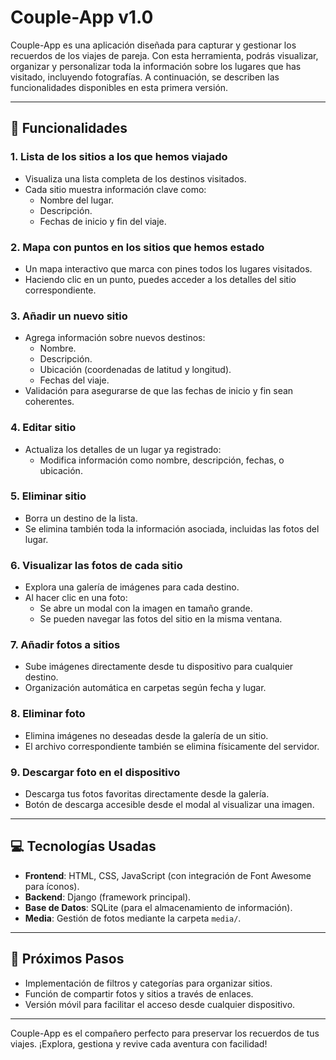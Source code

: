 # Couple-App v1.0

Couple-App es una aplicación diseñada para capturar y gestionar los recuerdos de los viajes de pareja. Con esta herramienta, podrás visualizar, organizar y personalizar toda la información sobre los lugares que has visitado, incluyendo fotografías. A continuación, se describen las funcionalidades disponibles en esta primera versión.

---

## 🚀 Funcionalidades

### 1. Lista de los sitios a los que hemos viajado
- Visualiza una lista completa de los destinos visitados.
- Cada sitio muestra información clave como:
  - Nombre del lugar.
  - Descripción.
  - Fechas de inicio y fin del viaje.

### 2. Mapa con puntos en los sitios que hemos estado
- Un mapa interactivo que marca con pines todos los lugares visitados.
- Haciendo clic en un punto, puedes acceder a los detalles del sitio correspondiente.

### 3. Añadir un nuevo sitio
- Agrega información sobre nuevos destinos:
  - Nombre.
  - Descripción.
  - Ubicación (coordenadas de latitud y longitud).
  - Fechas del viaje.
- Validación para asegurarse de que las fechas de inicio y fin sean coherentes.

### 4. Editar sitio
- Actualiza los detalles de un lugar ya registrado:
  - Modifica información como nombre, descripción, fechas, o ubicación.

### 5. Eliminar sitio
- Borra un destino de la lista.
- Se elimina también toda la información asociada, incluidas las fotos del lugar.

### 6. Visualizar las fotos de cada sitio
- Explora una galería de imágenes para cada destino.
- Al hacer clic en una foto:
  - Se abre un modal con la imagen en tamaño grande.
  - Se pueden navegar las fotos del sitio en la misma ventana.

### 7. Añadir fotos a sitios
- Sube imágenes directamente desde tu dispositivo para cualquier destino.
- Organización automática en carpetas según fecha y lugar.

### 8. Eliminar foto
- Elimina imágenes no deseadas desde la galería de un sitio.
- El archivo correspondiente también se elimina físicamente del servidor.

### 9. Descargar foto en el dispositivo
- Descarga tus fotos favoritas directamente desde la galería.
- Botón de descarga accesible desde el modal al visualizar una imagen.

---

## 💻 Tecnologías Usadas

- **Frontend**: HTML, CSS, JavaScript (con integración de Font Awesome para íconos).
- **Backend**: Django (framework principal).
- **Base de Datos**: SQLite (para el almacenamiento de información).
- **Media**: Gestión de fotos mediante la carpeta `media/`.

---

## 🌟 Próximos Pasos

- Implementación de filtros y categorías para organizar sitios.
- Función de compartir fotos y sitios a través de enlaces.
- Versión móvil para facilitar el acceso desde cualquier dispositivo.

---

Couple-App es el compañero perfecto para preservar los recuerdos de tus viajes. ¡Explora, gestiona y revive cada aventura con facilidad!